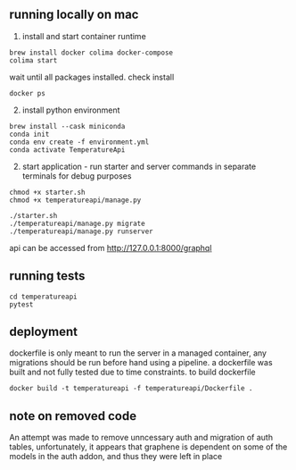 ## running locally on mac

1) install and start container runtime  
```
brew install docker colima docker-compose
colima start
```  
wait until all packages installed. check install

```
docker ps
```

2) install python environment

```
brew install --cask miniconda
conda init
conda env create -f environment.yml
conda activate TemperatureApi
```

2) start application - run starter and server commands in separate terminals for debug purposes
```
chmod +x starter.sh
chmod +x temperatureapi/manage.py

./starter.sh
./temperatureapi/manage.py migrate
./temperatureapi/manage.py runserver
```
api can be accessed from http://127.0.0.1:8000/graphql


## running tests

```
cd temperatureapi
pytest
```
## deployment

dockerfile is only meant to run the server in a managed container, any migrations should be run before hand using a pipeline. a dockerfile was built and not fully tested due to time constraints. to build dockerfile

```
docker build -t temperatureapi -f temperatureapi/Dockerfile . 

```

## note on removed code
An attempt was made to remove unncessary auth and migration of auth tables, unfortunately, it appears that graphene is dependent on some of the models in the auth addon, and thus they were left in place
